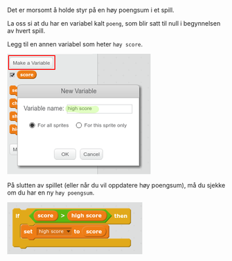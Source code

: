 Det er morsomt å holde styr på en høy poengsum i et spill.

La oss si at du har en variabel kalt `poeng`, som blir satt til null i begynnelsen av hvert spill.

Legg til en annen variabel som heter `høy score`.

![skjermbilde](images/make-high-score-variable.png)

På slutten av spillet (eller når du vil oppdatere høy poengsum), må du sjekke om du har en ny `høy poengsum`.

![skjermbilde](images/check-for-high-score.png)